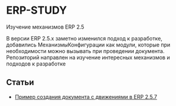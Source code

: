 # ERP-STUDY
Изучение механизмов ERP 2.5

В версии ERP 2.5.x заметно изменился подход к разработке, добавились МеханизмыКонфигурации как модули, которые при необходимости можно вызывать при проведении документа.
Репозиторий направлен на изучение интересных механизмов и подходов к разработке

## Статьи 

- [Пример создания документа с движениями в ERP 2.5.7](https://infostart.ru/1c/articles/1494836/)
